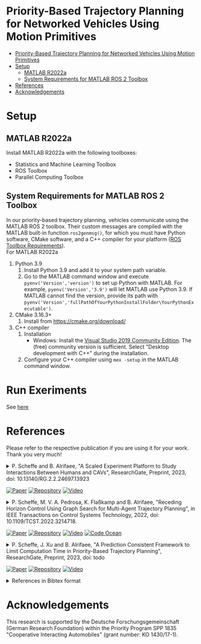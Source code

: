 # Priority-Based Trajectory Planning for Networked Vehicles Using Motion Primitives
- [Priority-Based Trajectory Planning for Networked Vehicles Using Motion Primitives](#priority-based-trajectory-planning-for-networked-vehicles-using-motion-primitives)
- [Setup](#setup)
    - [MATLAB R2022a](#matlab-r2022a)
    - [System Requirements for MATLAB ROS 2 Toolbox](#system-requirements-for-matlab-ros-2-toolbox)
- [References](#references)
- [Acknowledgements](#acknowledgements)
# Setup
## MATLAB R2022a
Install MATLAB R2022a with the following toolboxes:
- Statistics and Machine Learning Toolbox
- ROS Toolbox
- Parallel Computing Toolbox
## System Requirements for MATLAB ROS 2 Toolbox
In our priority-based trajectory planning, vehicles communicate using the MATLAB ROS 2 toolbox. Their custom messages are compiled with the MATLAB built-in function `ros2genmsg()`, for which you must have Python software, CMake software, and a C++ compiler for your platform ([ROS Toolbox Requirements](https://de.mathworks.com/help/ros/gs/ros-system-requirements.html)).  
For MATLAB R2022a
1. Python 3.9
    1. Install Python 3.9 and add it to your system path variable.
    2. Go to the MATLAB command window and execute `pyenv('Version','version')` to set up Python with MATLAB. For example, `pyenv('Version','3.9')` will let MATLAB use Python 3.9. If MATLAB cannot find the version, provide its path with `pyenv('Version','fullPathOfYourPythonInstallFolder\YourPythonExecutable')`.
2. CMake 3.16.3+
    1. Install from https://cmake.org/download/
3. C++ compiler
    1. Installation
        * Windows: Install the [Visual Studio 2019 Community Edition](https://learn.microsoft.com/en-us/visualstudio/releases/2019/release-notes). The (free) community version is sufficient. Select "Desktop development with C++" during the installation.
    2. Configure your C++ compiler using `mex -setup` in the MATLAB command window.

# Run Exeriments

See [here](/doc/Run_Experiments.md)

# References
Please refer to the respective publication if you are using it for your work. Thank you very much!

<details>
<summary>
P. Scheffe and B. Alrifaee, "A Scaled Experiment Platform to Study Interactions Between Humans and CAVs", ResearchGate, Preprint, 2023, doi: 10.13140/RG.2.2.24697.13923
<br>

<!-- icons from https://simpleicons.org/ -->
[![Paper](https://img.shields.io/badge/Preprint-Paper-00629B)](https://dx.doi.org/10.13140/RG.2.2.24697.13923) 
[![Repository](https://img.shields.io/badge/-GitHub-181717?logo=GitHub)](https://github.com/embedded-software-laboratory/p-dmpc)
[![Video](https://img.shields.io/badge/-Video-FF0000?logo=YouTube)](https://youtu.be/G93nqfdmD48) 
</summary>
<p>

The results of the publication can be reproduced by running
```matlab
startup()
hdv_reachable_set_experiment()
```
The results are saved in the folder "results".

</p>
</details>

<details>
<summary>
P. Scheffe, M. V. A. Pedrosa, K. Flaßkamp and B. Alrifaee, "Receding Horizon Control Using Graph Search for Multi-Agent Trajectory Planning", in IEEE Transactions on Control Systems Technology, 2022, doi: 10.1109/TCST.2022.3214718.

<!-- icons from https://simpleicons.org/ -->
[![Paper](https://img.shields.io/badge/-Paper-00629B?logo=IEEE)](https://doi.org/10.1109/TCST.2022.3214718) 
[![Repository](https://img.shields.io/badge/-GitHub-181717?logo=GitHub)](https://github.com/embedded-software-laboratory/p-dmpc) 
[![Video](https://img.shields.io/badge/-Video-FF0000?logo=YouTube)](https://www.youtube.com/watch?v=7LB7I5SOpQE) 
[![Code Ocean](https://codeocean.com/codeocean-assets/badge/open-in-code-ocean.svg)](https://codeocean.com/capsule/7778016)
</summary>
<p>
<img src="./docs/media/3-circle_rhgs.gif" width=640/>

The results of the publication can be reproduced by running
```matlab
startup()
eval_rhgs()
```
The results are saved in the folder "results".

</p>
</details>

<details>
<summary>
P. Scheffe, J. Xu and B. Alrifaee, "A Prediction Consistent Framework to Limit Computation Time in Priority-Based Trajectory Planning", ResearchGate, Preprint, 2023, doi: todo
<br>

<!-- icons from https://simpleicons.org/ -->
[![Paper](https://img.shields.io/badge/Preprint-Paper-00629B)](https://dx.doi.org/todo) 
[![Repository](https://img.shields.io/badge/-GitHub-181717?logo=GitHub)](https://github.com/embedded-software-laboratory/p-dmpc)
[![Video](https://img.shields.io/badge/-Video-FF0000?logo=YouTube)](https://youtu.be/todo) 
</summary>
<p>

The results of the publication can be reproduced by running
```matlab
startup()
eval_parallel_computation_prediction_inconsistency()
eval_parallel_computation_CLs()
```
The results are saved in the folder "results".

</p>
</details>

<details>
<summary>
References in Bibtex format
</summary>
<p>

```bibtex
@article{scheffe2023scaled,
    author = {Patrick Scheffe and Bassam Alrifaee},
    title  = {A Scaled Experiment Platform to Study Interactions Between Humans and CAVs},
    year   = {2023},
    month  = {2},
    doi    = {10.13140/RG.2.2.24697.13923}
} 

@article{scheffe2022receding,
    author  = {Patrick Scheffe and Matheus Vitor de Andrade Pedrosa and Kathrin Flaßkamp and Bassam Alrifaee},
    journal = {IEEE Transactions on Control Systems Technology}, 
    title   = {Receding Horizon Control Using Graph Search for Multi-Agent Trajectory Planning},
    year    = {2022},
    volume  = {},
    number  = {},
    pages   = {1-14},
    doi     = {10.1109/TCST.2022.3214718}}
}

@article{scheffe2023prediction,
    author  = {Patrick Scheffe and Jianye Xu and Bassam Alrifaee},
    journal = {todo}, 
    title   = {A Prediction Consistent Framework to Limit Computation Time in Priority-Based Trajectory Planning},
    year    = {2023},
    volume  = {},
    number  = {},
    pages   = {},
    doi     = {todo}}
}
```

</p>
</details>







# Acknowledgements
This research is supported by the Deutsche Forschungsgemeinschaft (German Research Foundation) within the Priority Program SPP 1835 "Cooperative Interacting Automobiles" (grant number: KO 1430/17-1).